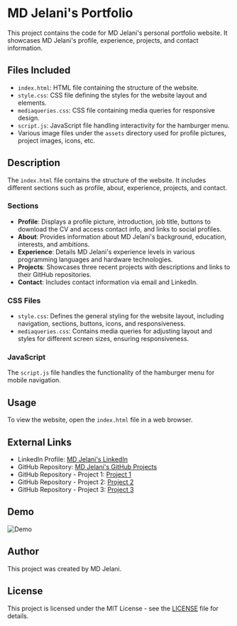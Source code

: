 # MD Jelani's Portfolio

This project contains the code for MD Jelani's personal portfolio website. It showcases MD Jelani's profile, experience, projects, and contact information.

## Files Included

- `index.html`: HTML file containing the structure of the website.
- `style.css`: CSS file defining the styles for the website layout and elements.
- `mediaqueries.css`: CSS file containing media queries for responsive design.
- `script.js`: JavaScript file handling interactivity for the hamburger menu.
- Various image files under the `assets` directory used for profile pictures, project images, icons, etc.

## Description

The `index.html` file contains the structure of the website. It includes different sections such as profile, about, experience, projects, and contact.

### Sections

- **Profile**: Displays a profile picture, introduction, job title, buttons to download the CV and access contact info, and links to social profiles.
- **About**: Provides information about MD Jelani's background, education, interests, and ambitions.
- **Experience**: Details MD Jelani's experience levels in various programming languages and hardware technologies.
- **Projects**: Showcases three recent projects with descriptions and links to their GitHub repositories.
- **Contact**: Includes contact information via email and LinkedIn.

### CSS Files

- `style.css`: Defines the general styling for the website layout, including navigation, sections, buttons, icons, and responsiveness.
- `mediaqueries.css`: Contains media queries for adjusting layout and styles for different screen sizes, ensuring responsiveness.

### JavaScript

The `script.js` file handles the functionality of the hamburger menu for mobile navigation.

## Usage

To view the website, open the `index.html` file in a web browser.

## External Links

- LinkedIn Profile: [MD Jelani's LinkedIn](https://www.linkedin.com/in/md-jelani/)
- GitHub Repository: [MD Jelani's GitHub Projects](https://github.com/Sowrav12/MD-Jelani---Projects)
- GitHub Repository - Project 1: [Project 1](https://github.com/Sowrav12/MD-Jelani---Projects/edit/main/Project%201%20-%20Photo%20Editor/Photo%20Editor/ReadMe.md)
- GitHub Repository - Project 2: [Project 2](https://github.com/Sowrav12/MD-Jelani---Projects/tree/main/Project%202%20-%20RideShareX/RideShareX%20(finished))
- GitHub Repository - Project 3: [Project 3](https://github.com/Sowrav12/MD-Jelani---Projects/tree/main/Project%203%20-%20Portfolio%20Website)

## Demo
![Demo](https://media.giphy.com/media/v1.Y2lkPTc5MGI3NjExajFjajVwOGV3ajlmbHBrdGNoMXU4a3liNmd4d2Vsb3Q2b3cxbjl4OSZlcD12MV9pbnRlcm5hbF9naWZfYnlfaWQmY3Q9Zw/58aPMha8mQ9JJ2X6My/giphy.gif)

## Author

This project was created by MD Jelani.

## License

This project is licensed under the MIT License - see the [LICENSE](LICENSE) file for details.
